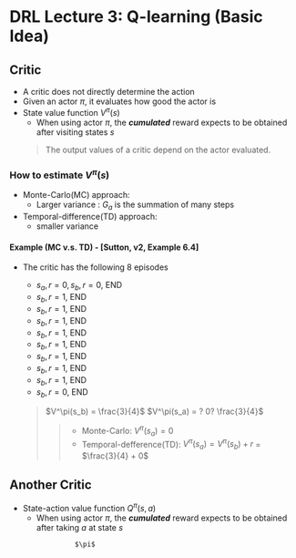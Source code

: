 # DRL Lecture 3: Q-learning (Basic Idea)

## Critic
* A critic does not directly determine the action
* Given an actor $\pi$, it evaluates how good the actor is
* State value function $V^\pi(s)$
  * When using actor $\pi$, the ***cumulated*** reward expects to be obtained after visiting states $s$
  > The output values of a critic depend on the actor evaluated.

### How to estimate $V^\pi(s)$
* Monte-Carlo(MC) approach:
    * Larger variance : $G_a$ is the summation of many steps
* Temporal-difference(TD) approach:
    * smaller variance

#### Example (MC v.s. TD) - [Sutton, v2, Example 6.4]
* The critic has the following 8 episodes
    * $s_a,r = 0, s_b,r = 0$, END
    * $s_b,r = 1$, END
    * $s_b,r = 1$, END
    * $s_b,r = 1$, END
    * $s_b,r = 1$, END
    * $s_b,r = 1$, END
    * $s_b,r = 1$, END
    * $s_b,r = 1$, END
    * $s_b,r = 1$, END
    * $s_b,r = 0$, END

    > $V^\pi(s_b) = \frac{3}{4}$
    > $V^\pi(s_a) = ?  0? \frac{3}{4}$
    >> * Monte-Carlo: $V^\pi(s_a) = 0$
    >> * Temporal-defference(TD): $V^\pi(s_a) = V^\pi(s_b) + r$ = $\frac{3}{4} + 0$ 
## Another Critic

* State-action value function $Q^\pi(s,a)$
    * When using actor $\pi$, the ***cumulated*** reward expects to be obtained after taking $a$ at state $s$ 
```html
                $\pi$

```
